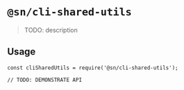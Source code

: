 # `@sn/cli-shared-utils`

> TODO: description

## Usage

```
const cliSharedUtils = require('@sn/cli-shared-utils');

// TODO: DEMONSTRATE API
```
